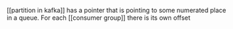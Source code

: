 [[partition in kafka]] has a pointer that is pointing to some numerated place in a queue.
For each [[consumer group]] there is its own offset